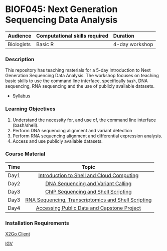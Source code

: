 # BIOF045: Next Generation Sequencing Data Analysis

| Audience | Computational skills required | Duration |
:----------|:-------------|:----------|
| Biologists | Basic R | 4-day workshop |


### Description

This repository has teaching materials for a 5-day Introduction to Next Generation Sequencing Data Analysis. The
workshop focuses on teaching basic skills to use the command line interface, specifically `bash`, DNA sequencing,
RNA sequencing and the use of publicly available datasets.

- [Syllabus](Syllabus_Nov21.pdf)


### Learning Objectives

1.	Understand the necessity for, and use of, the command line interface (bash/shell).
2.	Perform DNA sequencing alignment and variant detection
3.	Perform RNA sequencing alignment and differential expression analysis.
4.	Access and use publicly available datasets.


### Course Material

| Time            |   Topic  |
|:------------------------:|:----------:|
| Day1 | [Introduction to Shell and Cloud Computing](lectures/Day1_IntroShell) |
| Day2 | [DNA Sequencing and Variant Calling](lectures/Day2_DNAseq) |
| Day3 | [ChIP Sequencing and Shell Scripting](lectures/Day3_ChIPseq)
| Day3 | [RNA Sequencing, Transcriptomics and Shell Scripting](lectures/Day3_RNAseq) |
| Day4 | [Accessing Public Data and Capstone Project](lectures/Day4_PublicData) |


### Installation Requirements

[X2Go Client](https://wiki.x2go.org/doku.php/doc:installation:x2goclient)

[IGV](https://software.broadinstitute.org/software/igv/download)
